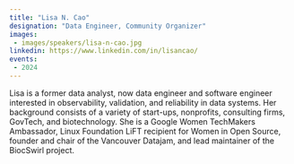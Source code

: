 ```yaml
---
title: "Lisa N. Cao"
designation: "Data Engineer, Community Organizer"
images:
 - images/speakers/lisa-n-cao.jpg
linkedin: https://www.linkedin.com/in/lisancao/
events:
 - 2024
---
```


Lisa is a former data analyst, now data engineer and software engineer interested in observability, validation, and reliability in data systems. Her background consists of a variety of start-ups, nonprofits, consulting firms, GovTech, and biotechnology. She is a Google Women TechMakers Ambassador, Linux Foundation LiFT recipient for Women in Open Source, founder and chair of the Vancouver Datajam, and lead maintainer of the BiocSwirl project.